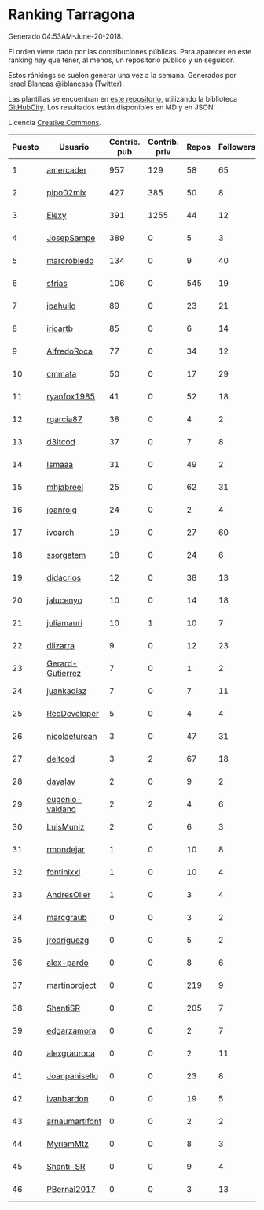 # Ranking Tarragona

Generado 04:53AM-June-20-2018.

El orden viene dado por las contribuciones públicas. Para aparecer en este ránking hay que tener, al menos, un repositorio público y un seguidor.

Estos ránkings se suelen generar una vez a la semana. Generados por [Israel Blancas @iblancasa](https://github.com/iblancasa/) [(Twitter)](https://twitter.com/iblancasa).

Las plantillas se encuentran en [este repositorio](https://github.com/iblancasa/GH-Spanish-Ranking), utilizando la biblioteca [GitHubCity](https://github.com/iblancasa/GitHubCity). Los resultados están disponibles en MD y en JSON.

Licencia [Creative Commons](https://creativecommons.org/licenses/by/4.0/).

| Puesto   |  Usuario  | Contrib. pub | Contrib. priv |Repos| Followers | Desde |  Avatar  |
|----------|-----------|--------------|---------------|-----|-----------|-------|----------|
|1|[amercader](https://github.com/amercader)|957|129|58|65|2010-02-09|![amercader]()|
|2|[pipo02mix](https://github.com/pipo02mix)|427|385|50|8|2011-07-03|![pipo02mix]()|
|3|[Elexy](https://github.com/Elexy)|391|1255|44|12|2010-10-14|![Elexy]()|
|4|[JosepSampe](https://github.com/JosepSampe)|389|0|5|3|2015-01-08|![JosepSampe]()|
|5|[marcrobledo](https://github.com/marcrobledo)|134|0|9|40|2015-09-19|![marcrobledo]()|
|6|[sfrias](https://github.com/sfrias)|106|0|545|19|2012-05-06|![sfrias]()|
|7|[jpahullo](https://github.com/jpahullo)|89|0|23|21|2012-07-26|![jpahullo]()|
|8|[iricartb](https://github.com/iricartb)|85|0|6|14|2016-07-19|![iricartb]()|
|9|[AlfredoRoca](https://github.com/AlfredoRoca)|77|0|34|12|2014-08-15|![AlfredoRoca]()|
|10|[cmmata](https://github.com/cmmata)|50|0|17|29|2013-04-22|![cmmata]()|
|11|[ryanfox1985](https://github.com/ryanfox1985)|41|0|52|18|2011-10-26|![ryanfox1985]()|
|12|[rgarcia87](https://github.com/rgarcia87)|38|0|4|2|2017-11-17|![rgarcia87]()|
|13|[d3ltcod](https://github.com/d3ltcod)|37|0|7|8|2017-12-11|![d3ltcod]()|
|14|[Ismaaa](https://github.com/Ismaaa)|31|0|49|2|2016-09-16|![Ismaaa]()|
|15|[mhjabreel](https://github.com/mhjabreel)|25|0|62|31|2014-10-08|![mhjabreel]()|
|16|[joanroig](https://github.com/joanroig)|24|0|2|4|2015-05-14|![joanroig]()|
|17|[ivoarch](https://github.com/ivoarch)|19|0|27|60|2011-03-18|![ivoarch]()|
|18|[ssorgatem](https://github.com/ssorgatem)|18|0|24|6|2009-07-23|![ssorgatem]()|
|19|[didacrios](https://github.com/didacrios)|12|0|38|13|2010-02-25|![didacrios]()|
|20|[jalucenyo](https://github.com/jalucenyo)|10|0|14|18|2012-04-06|![jalucenyo]()|
|21|[juliamauri](https://github.com/juliamauri)|10|1|10|7|2013-11-28|![juliamauri]()|
|22|[dlizarra](https://github.com/dlizarra)|9|0|12|23|2015-04-12|![dlizarra]()|
|23|[Gerard-Gutierrez](https://github.com/Gerard-Gutierrez)|7|0|1|2|2012-02-01|![Gerard-Gutierrez]()|
|24|[juankadiaz](https://github.com/juankadiaz)|7|0|7|11|2013-10-04|![juankadiaz]()|
|25|[ReoDeveloper](https://github.com/ReoDeveloper)|5|0|4|4|2013-01-20|![ReoDeveloper]()|
|26|[nicolaeturcan](https://github.com/nicolaeturcan)|3|0|47|31|2014-04-10|![nicolaeturcan]()|
|27|[deltcod](https://github.com/deltcod)|3|2|67|18|2015-09-22|![deltcod]()|
|28|[dayalav](https://github.com/dayalav)|2|0|9|2|2013-06-10|![dayalav]()|
|29|[eugenio-valdano](https://github.com/eugenio-valdano)|2|2|4|6|2014-03-12|![eugenio-valdano]()|
|30|[LuisMuniz](https://github.com/LuisMuniz)|2|0|6|3|2014-07-18|![LuisMuniz]()|
|31|[rmondejar](https://github.com/rmondejar)|1|0|10|8|2008-06-20|![rmondejar]()|
|32|[fontinixxl](https://github.com/fontinixxl)|1|0|10|4|2013-07-24|![fontinixxl]()|
|33|[AndresOller](https://github.com/AndresOller)|1|0|3|4|2013-07-06|![AndresOller]()|
|34|[marcgraub](https://github.com/marcgraub)|0|0|3|2|2012-10-02|![marcgraub]()|
|35|[jrodriguezg](https://github.com/jrodriguezg)|0|0|5|2|2013-02-05|![jrodriguezg]()|
|36|[alex-pardo](https://github.com/alex-pardo)|0|0|8|6|2012-09-19|![alex-pardo]()|
|37|[martinproject](https://github.com/martinproject)|0|0|219|9|2008-06-13|![martinproject]()|
|38|[ShantiSR](https://github.com/ShantiSR)|0|0|205|7|2013-01-16|![ShantiSR]()|
|39|[edgarzamora](https://github.com/edgarzamora)|0|0|2|7|2013-05-02|![edgarzamora]()|
|40|[alexgrauroca](https://github.com/alexgrauroca)|0|0|2|11|2013-07-31|![alexgrauroca]()|
|41|[Joanpanisello](https://github.com/Joanpanisello)|0|0|23|8|2013-09-20|![Joanpanisello]()|
|42|[ivanbardon](https://github.com/ivanbardon)|0|0|19|5|2013-10-30|![ivanbardon]()|
|43|[arnaumartifont](https://github.com/arnaumartifont)|0|0|2|2|2014-11-07|![arnaumartifont]()|
|44|[MyriamMtz](https://github.com/MyriamMtz)|0|0|8|3|2013-11-25|![MyriamMtz]()|
|45|[Shanti-SR](https://github.com/Shanti-SR)|0|0|9|4|2014-11-12|![Shanti-SR]()|
|46|[PBernal2017](https://github.com/PBernal2017)|0|0|3|13|2017-02-23|![PBernal2017]()|
